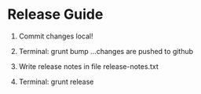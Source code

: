 # Release Guide

1. Commit changes local!

2. Terminal: grunt bump
…changes are pushed to github

3. Write release notes in file release-notes.txt

4. Terminal: grunt release
